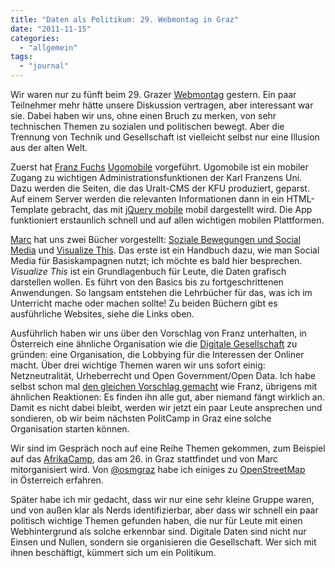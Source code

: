 ```yaml
---
title: "Daten als Politikum: 29. Webmontag in Graz"
date: "2011-11-15"
categories: 
  - "allgemein"
tags: 
  - "journal"
---
```


Wir waren nur zu fünft beim 29. Grazer [Webmontag](http://webmontag-graz.at/) gestern. Ein paar Teilnehmer mehr hätte unsere Diskussion vertragen, aber interessant war sie. Dabei haben wir uns, ohne einen Bruch zu merken, von sehr technischen Themen zu sozialen und politischen bewegt. Aber die Trennung von Technik und Gesellschaft ist vielleicht selbst nur eine Illusion aus der alten Welt.

Zuerst hat [Franz Fuchs](http://fuchsy.com/ "Website von Franz Fuchs") [Ugomobile](http://flog.fuchsy.com/post/ugomobile.aspx) vorgeführt. Ugomobile ist ein mobiler Zugang zu wichtigen Administrationsfunktionen der Karl Franzens Uni. Dazu werden die Seiten, die das Uralt-CMS der KFU produziert, geparst. Auf einem Server werden die relevanten Informationen dann in ein HTML-Template gebracht, das mit [jQuery mobile](http://jquerymobile.com/) mobil dargestellt wird. Die App funktioniert erstaunlich schnell und auf allen wichtigen mobilen Plattformen.

[Marc](http://murdeltas.wordpress.com/) hat uns zwei Bücher vorgestellt: [Soziale Bewegungen und Social Media](http://www.sozialebewegungen.org/) und [Visualize This](http://book.flowingdata.com/). Das erste ist ein Handbuch dazu, wie man Social Media für Basiskampagnen nutzt; ich möchte es bald hier besprechen. _Visualize This_ ist ein Grundlagenbuch für Leute, die Daten grafisch darstellen wollen. Es führt von den Basics bis zu fortgeschrittenen Anwendungen. So langsam entstehen die Lehrbücher für das, was ich im Unterricht mache oder machen sollte! Zu beiden Büchern gibt es ausführliche Websites, siehe die Links oben. 

Ausführlich haben wir uns über den Vorschlag von Franz unterhalten, in Österreich eine ähnliche Organisation wie die [Digitale Gesellschaft](http://digitalegesellschaft.de/) zu gründen: eine Organisation, die Lobbying für die Interessen der Onliner macht. Über drei wichtige Themen waren wir uns sofort einig: Netzneutralität, Urheberrecht und Open Government/Open Data. Ich habe selbst schon mal [den gleichen Vorschlag gemacht](http://heinz.typepad.com/lostandfound/2011/05/brauchen-wir-in-österreich-eine-digitale-gesellschaft.html) wie Franz, übrigens mit ähnlichen Reaktionen: Es finden ihn alle gut, aber niemand fängt wirklich an. Damit es nicht dabei bleibt, werden wir jetzt ein paar Leute ansprechen und sondieren, ob wir beim nächsten PolitCamp in Graz eine solche Organisation starten können. 

Wir sind im Gespräch noch auf eine Reihe Themen gekommen, zum Beispiel auf das [AfrikaCamp](http://www.barcamp.at/AfrikaCamp_Graz_2011), das am 26. in Graz stattfindet und von Marc mitorganisiert wird. Von [@osmgraz](https://mobile.twitter.com/#!/osmgraz) habe ich einiges zu [OpenStreetMap](http://www.openstreetmap.org/) in Österreich erfahren.

Später habe ich mir gedacht, dass wir nur eine sehr kleine Gruppe waren, und von außen klar als Nerds identifizierbar, aber dass wir schnell ein paar politisch wichtige Themen gefunden haben, die nur für Leute mit einen Webhintergrund als solche erkennbar sind. Digitale Daten sind nicht nur Einsen und Nullen, sondern sie organisieren die Gesellschaft. Wer sich mit ihnen beschäftigt, kümmert sich um ein Politikum.
